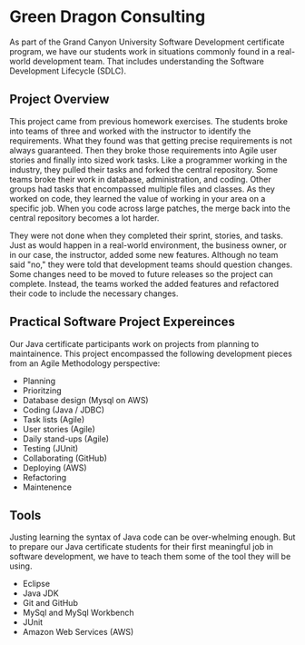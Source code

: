 # Green Dragon Consulting
As part of the Grand Canyon University Software Development certificate program, we have our students work in situations commonly found in a real-world development team.  That includes understanding the Software Development Lifecycle (SDLC).  

## Project Overview
This project came from previous homework exercises. The students broke into teams of three and worked with the instructor to identify the requirements.  What they found was that getting precise requirements is not always guaranteed. Then they broke those requirements into Agile user stories and finally into sized work tasks. Like a programmer working in the industry, they pulled their tasks and forked the central repository. Some teams broke their work in database, administration, and coding.  Other groups had tasks that encompassed multiple files and classes. As they worked on code, they learned the value of working in your area on a specific job.  When you code across large patches, the merge back into the central repository becomes a lot harder.

They were not done when they completed their sprint, stories, and tasks.  Just as would happen in a real-world environment, the business owner, or in our case, the instructor, added some new features.  Although no team said "no," they were told that development teams should question changes.  Some changes need to be moved to future releases so the project can complete. Instead, the teams worked the added features and refactored their code to include the necessary changes.

## Practical Software Project Expereinces
Our Java certificate participants work on projects from planning to maintainence.  This project encompassed the following development pieces from an Agile Methodology perspective:
- Planning
- Prioritzing
- Database design (Mysql on AWS)
- Coding (Java / JDBC)
- Task lists (Agile)
- User stories (Agile)
- Daily stand-ups (Agile)
- Testing (JUnit)
- Collaborating (GitHub)
- Deploying (AWS)
- Refactoring
- Maintenence

## Tools
Justing learning the syntax of Java code can be over-whelming enough.  But to prepare our Java certificate students for their first meaningful job in software development, we have to teach them some of the tool they will be using.
- Eclipse
- Java JDK
- Git and GitHub
- MySql and MySql Workbench
- JUnit
- Amazon Web Services (AWS)

